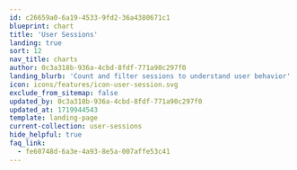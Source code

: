 ```yaml
---
id: c26659a0-6a19-4533-9fd2-36a4380671c1
blueprint: chart
title: 'User Sessions'
landing: true
sort: 12
nav_title: charts
author: 0c3a318b-936a-4cbd-8fdf-771a90c297f0
landing_blurb: 'Count and filter sessions to understand user behavior'
icon: icons/features/icon-user-session.svg
exclude_from_sitemap: false
updated_by: 0c3a318b-936a-4cbd-8fdf-771a90c297f0
updated_at: 1719944543
template: landing-page
current-collection: user-sessions
hide_helpful: true
faq_link:
  - fe60748d-6a3e-4a93-8e5a-007affe53c41
---
```

